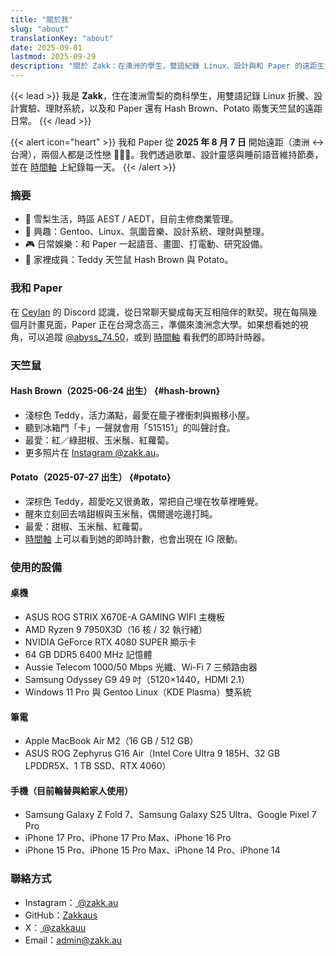 ```yaml
---
title: "關於我"
slug: "about"
translationKey: "about"
date: 2025-09-01
lastmod: 2025-09-29
description: "關於 Zakk：在澳洲的學生，雙語紀錄 Linux、設計與和 Paper 的遠距生活。"
---
```


{{< lead >}}
我是 **Zakk**，住在澳洲雪梨的商科學生，用雙語記錄 Linux 折騰、設計實驗、理財系統，以及和 Paper 還有 Hash Brown、Potato 兩隻天竺鼠的遠距日常。
{{< /lead >}}

{{< alert icon="heart" >}}
我和 Paper 從 **2025 年 8 月 7 日** 開始遠距（澳洲 ↔ 台灣），兩個人都是泛性戀 🩷💛🩵。我們透過歌單、設計靈感與睡前語音維持節奏，並在 [時間軸](/zh-hant/timeline/#couple) 上紀錄每一天。
{{< /alert >}}

### 摘要
- 📍 雪梨生活，時區 AEST / AEDT，目前主修商業管理。
- 🧠 興趣：Gentoo、Linux、氛圍音樂、設計系統、理財與整理。
- 🎮 日常娛樂：和 Paper 一起語音、畫圖、打電動、研究設備。
- 🐹 家裡成員：Teddy 天竺鼠 Hash Brown 與 Potato。

### 我和 Paper
在 [Ceylan](https://www.youtube.com/@xilanceylan) 的 Discord 認識，從日常聊天變成每天互相陪伴的默契。現在每隔幾個月計畫見面，Paper 正在台灣念高三，準備來澳洲念大學。如果想看她的視角，可以追蹤 [@abyss_74.50](https://www.instagram.com/abyss_74.50/)，或到 [時間軸](/zh-hant/timeline/#couple) 看我們的即時計時器。

### 天竺鼠
#### Hash Brown（2025-06-24 出生） {#hash-brown}
- 淺棕色 Teddy，活力滿點，最愛在籠子裡衝刺與搬移小屋。
- 聽到冰箱門「卡」一聲就會用「515151」的叫聲討食。
- 最愛：紅／綠甜椒、玉米鬚、紅蘿蔔。
- 更多照片在 [Instagram @zakk.au](https://www.instagram.com/zakk.au/)。

#### Potato（2025-07-27 出生） {#potato}
- 深棕色 Teddy，超愛吃又很勇敢，常把自己埋在牧草裡睡覺。
- 醒來立刻回去啃甜椒與玉米鬚，偶爾邊吃邊打盹。
- 最愛：甜椒、玉米鬚、紅蘿蔔。
- [時間軸](/zh-hant/timeline/#potato) 上可以看到她的即時計數，也會出現在 IG 限動。

### 使用的設備
#### 桌機
- ASUS ROG STRIX X670E-A GAMING WIFI 主機板
- AMD Ryzen 9 7950X3D（16 核 / 32 執行緒）
- NVIDIA GeForce RTX 4080 SUPER 顯示卡
- 64 GB DDR5 6400 MHz 記憶體
- Aussie Telecom 1000/50 Mbps 光纖、Wi-Fi 7 三頻路由器
- Samsung Odyssey G9 49 吋（5120×1440，HDMI 2.1）
- Windows 11 Pro 與 Gentoo Linux（KDE Plasma）雙系統

#### 筆電
- Apple MacBook Air M2（16 GB / 512 GB）
- ASUS ROG Zephyrus G16 Air（Intel Core Ultra 9 185H、32 GB LPDDR5X、1 TB SSD、RTX 4060）

#### 手機（目前輪替與給家人使用）
- Samsung Galaxy Z Fold 7、Samsung Galaxy S25 Ultra、Google Pixel 7 Pro
- iPhone 17 Pro、iPhone 17 Pro Max、iPhone 16 Pro
- iPhone 15 Pro、iPhone 15 Pro Max、iPhone 14 Pro、iPhone 14

### 聯絡方式
- Instagram：[ @zakk.au ](https://www.instagram.com/zakk.au/)
- GitHub：[Zakkaus](https://github.com/Zakkaus)
- X：[ @zakkauu ](https://x.com/zakkauu)
- Email：[admin@zakk.au](mailto:admin@zakk.au)
